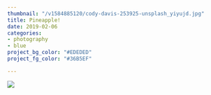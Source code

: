 ```yaml
---
thumbnail: "/v1584885120/cody-davis-253925-unsplash_yiyujd.jpg"
title: Pineapple!
date: 2019-02-06
categories:
- photography
- blue
project_bg_color: "#EDEDED"
project_fg_color: "#36B5EF"

---
```

![](https://res.cloudinary.com/peanut-butter-collective/image/upload/v1584885120/cody-davis-253925-unsplash_yiyujd.jpg)